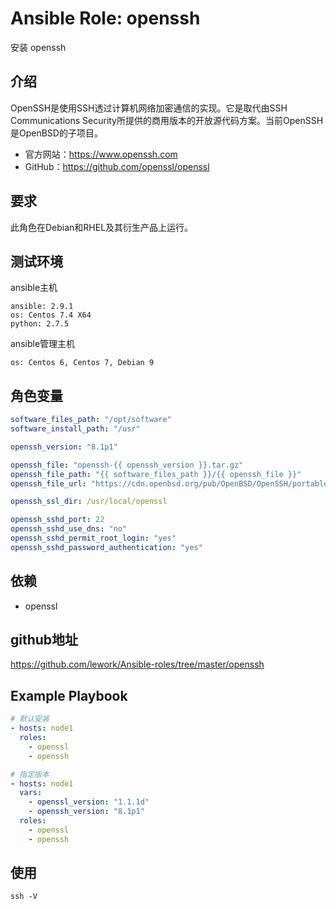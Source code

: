 # Ansible Role: openssh

安装 openssh

## 介绍
OpenSSH是使用SSH透过计算机网络加密通信的实现。它是取代由SSH Communications Security所提供的商用版本的开放源代码方案。当前OpenSSH是OpenBSD的子项目。

- 官方网站：https://www.openssh.com
- GitHub：https://github.com/openssl/openssl

## 要求

此角色在Debian和RHEL及其衍生产品上运行。

## 测试环境

ansible主机

    ansible: 2.9.1
    os: Centos 7.4 X64
    python: 2.7.5

ansible管理主机

    os: Centos 6, Centos 7, Debian 9

## 角色变量

```yaml
software_files_path: "/opt/software"
software_install_path: "/usr"

openssh_version: "8.1p1"

openssh_file: "openssh-{{ openssh_version }}.tar.gz"
openssh_file_path: "{{ software_files_path }}/{{ openssh_file }}"
openssh_file_url: "https://cdn.openbsd.org/pub/OpenBSD/OpenSSH/portable/{{ openssh_file }}"

openssh_ssl_dir: /usr/local/openssl

openssh_sshd_port: 22
openssh_sshd_use_dns: "no"
openssh_sshd_permit_root_login: "yes"
openssh_sshd_password_authentication: "yes"

```

## 依赖

- openssl

## github地址
https://github.com/lework/Ansible-roles/tree/master/openssh

## Example Playbook
```yaml
# 默认安装
- hosts: node1
  roles:
    - openssl
    - openssh

# 指定版本
- hosts: node1
  vars:
    - openssl_version: "1.1.1d"
    - openssh_version: "8.1p1"
  roles:
    - openssl
    - openssh
```
## 使用

```
ssh -V
```
